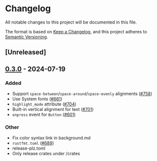 # Changelog
All notable changes to this project will be documented in this file.

The format is based on [Keep a Changelog](https://keepachangelog.com/en/1.0.0/),
and this project adheres to [Semantic Versioning](https://semver.org/spec/v2.0.0.html).

## [Unreleased]

## [0.3.0](https://github.com/ShabbirHasan1/freya/compare/freya-elements-v0.2.0...freya-elements-v0.3.0) - 2024-07-19

### Added
- Support `space-between`/`space-around`/`space-evenly` alignments ([#758](https://github.com/ShabbirHasan1/freya/pull/758))
- Use System fonts ([#661](https://github.com/ShabbirHasan1/freya/pull/661))
- `highlight_mode` attribute ([#704](https://github.com/ShabbirHasan1/freya/pull/704))
- Built-in vertical alignment for text ([#701](https://github.com/ShabbirHasan1/freya/pull/701))
- `onpress` event for `Button` ([#601](https://github.com/ShabbirHasan1/freya/pull/601))

### Other
- Fix color syntax link in background.md
- `rustfmt.toml` ([#689](https://github.com/ShabbirHasan1/freya/pull/689))
- release-plz.toml
- Only release crates under /crates
